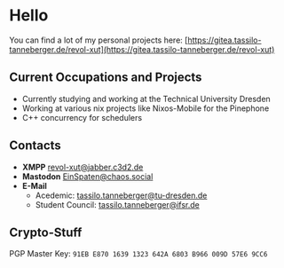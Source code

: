 # Hello 

You can find a lot of my personal projects here: [https://gitea.tassilo-tanneberger.de/revol-xut](https://gitea.tassilo-tanneberger.de/revol-xut)

## Current Occupations and Projects 

- Currently studying and working at the Technical University Dresden
- Working at various nix projects like Nixos-Mobile for the Pinephone
- C++ concurrency for schedulers 

## Contacts

- **XMPP** [revol-xut@jabber.c3d2.de]()
- **Mastodon** [EinSpaten@chaos.social](https://chaos.social/@EinSpaten)
- **E-Mail**
    - Acedemic: <tassilo.tanneberger@tu-dresden.de>
    - Student Council: <tassilo.tanneberger@ifsr.de>


## Crypto-Stuff
PGP Master Key: `91EB E870 1639 1323 642A 6803 B966 009D 57E6 9CC6`
